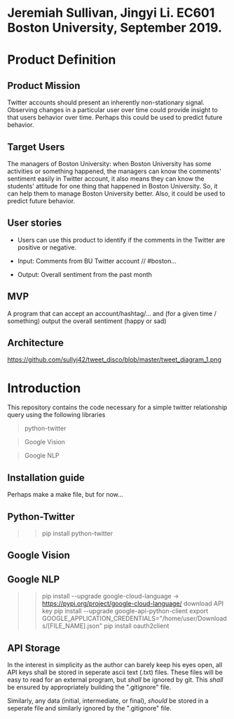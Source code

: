 # Jeremiah Sullivan, Jingyi Li. EC601 Boston University, September 2019. 
# Product Definition

## Product Mission
Twitter accounts should present an inherently non-stationary signal. Observing changes in a particular user over time could provide insight to that users behavior over time. Perhaps this could be used to predict future behavior. 

## Target Users
The managers of Boston University: when Boston University has some activities or something happened, the managers can know the comments' sentiment easily in Twitter account, it also means they can know the students' attitude for one thing that happened in Boston University. So, it can help them to manage Boston University better. Also, it could be used to predict future behavior.

## User stories
- Users can use this product to identify if the comments in the Twitter are positive or negative.

- Input:  Comments from BU Twitter account // #boston… 

- Output: Overall sentiment from the past month

## MVP
A program that can accept an account/hashtag/… and (for a given time / something) output the overall sentiment (happy or sad)

## Architecture 
https://github.com/sullyj42/tweet_disco/blob/master/tweet_diagram_1.png

# Introduction
This repository contains the code necessary for a simple twitter relationship query using the following libraries
> python-twitter

> Google Vision

>  Google NLP

## Installation guide

Perhaps make a make file, but for now... 

## Python-Twitter

>> pip install python-twitter

## Google Vision

## Google NLP
>> pip install --upgrade google-cloud-language -> https://pypi.org/project/google-cloud-language/
>> download API key
>> pip install --upgrade google-api-python-client
>> export GOOGLE_APPLICATION_CREDENTIALS="/home/user/Downloads/[FILE_NAME].json"
>> pip install oauth2client


## API Storage

In the interest in simplicity as the author can barely keep his eyes open, all API keys shall be stored in seperate ascii text (.txt) files. 
These files will be easy to read for an external program, but *shall* be ignored by git. 
This *shall* be ensured by appropriately building the ".gitignore" file. 

Similarly, any data (initial, intermediate, or final), *should* be stored in a seperate file and similarly ignored by the ".gitignore" file.  
